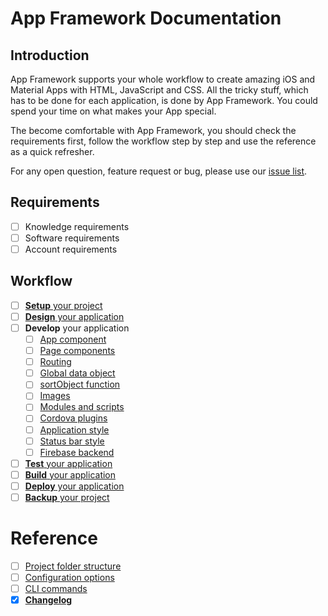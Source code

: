 # App Framework Documentation

## Introduction

App Framework supports your whole workflow to create amazing iOS and Material Apps with HTML, JavaScript and CSS. All the tricky stuff, which has to be done for each application, is done by App Framework. You could spend your time on what makes your App special.

The become comfortable with App Framework, you should check the requirements first, follow the workflow step by step and use the reference as a quick refresher.

For any open question, feature request or bug, please use our [issue list](https://github.com/scriptPilot/app-framework/issues).

## Requirements

- [ ] Knowledge requirements
- [ ] Software requirements
- [ ] Account requirements

## Workflow

- [ ] [**Setup** your project](#)
- [ ] [**Design** your application](#)
- [ ] **Develop** your application
  - [ ] [App component](#)
  - [ ] [Page components](#)
  - [ ] [Routing](#)
  - [ ] [Global data object](#)
  - [ ] [sortObject function](#)
  - [ ] [Images](#)
  - [ ] [Modules and scripts](#)
  - [ ] [Cordova plugins](#)
  - [ ] [Application style](#)
  - [ ] [Status bar style](#)
  - [ ] [Firebase backend](#)
- [ ] [**Test** your application](#)
- [ ] [**Build** your application](#)
- [ ] [**Deploy** your application](#)
- [ ] [**Backup** your project](#)

# Reference

- [ ] [Project folder structure](#)
- [ ] [Configuration options](#)
- [ ] [CLI commands](#)
- [x] **[Changelog](CHANGELOG.md)**
